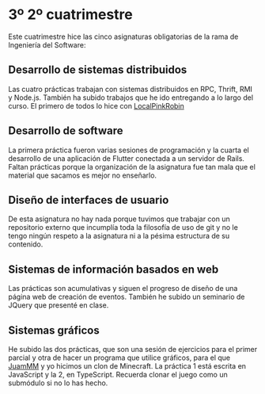# 3º 2º cuatrimestre

Este cuatrimestre hice las cinco asignaturas obligatorias de la rama de Ingeniería del Software:

## Desarrollo de sistemas distribuidos

Las cuatro prácticas trabajan con sistemas distribuidos en RPC, Thrift, RMI y Node.js.
También ha subido trabajos que he ido entregando a lo largo del curso.
El primero de todos lo hice con [LocalPinkRobin](https://github.com/LocalPinkRobin)

## Desarrollo de software

La primera práctica fueron varias sesiones de programación y la cuarta el desarrollo de una aplicación de Flutter conectada a un servidor de Rails.
Faltan prácticas porque la organización de la asignatura fue tan mala que el material que sacamos es mejor no enseñarlo.

## Diseño de interfaces de usuario

De esta asignatura no hay nada porque tuvimos que trabajar con un repositorio externo que incumplía toda la filosofía de uso de git y no le tengo ningún respeto a la asignatura ni a la pésima estructura de su contenido.

## Sistemas de información basados en web

Las prácticas son acumulativas y siguen el progreso de diseño de una página web de creación de eventos.
También he subido un seminario de JQuery que presenté en clase.

## Sistemas gráficos

He subido las dos prácticas, que son una sesión de ejercicios para el primer parcial y otra de hacer un programa que utilice gráficos, para el que [JuamMM](https://github.com/JuamMM) y yo hicimos un clon de Minecraft.
La práctica 1 está escrita en JavaScript y la 2, en TypeScript.
Recuerda clonar el juego como un submódulo si no lo has hecho.
